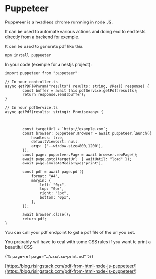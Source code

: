 # Puppeteer

Puppeteer is a headless chrome runnning in node JS. 

It can be used to automate various actions and doing end to end tests directly from a backend for exemple. 

It can be used to generate pdf like this: 

```text
npm install puppeeter
```

In your code \(exemple for a nestjs project\): 

```text
import puppeteer from "puppeteer";

// In your controller.ts
async getPDF(@Param("results") results: string, @Res() response) {
        const buffer = await this.pdfService.getPdf(results);
        return response.send(buffer);
}

// In your pdfService.ts
async getPdf(results: string): Promise<any> {

       

        const targetUrl = `http://example.com`;
        const browser: puppeteer.Browser = await puppeteer.launch({
            headless: true,
            defaultViewport: null,
            args: ["--window-size=800,1200"],
        });
        const page: puppeteer.Page = await browser.newPage();
        await page.goto(targetUrl, { waitUntil: "load" });
        await page.emulateMediaType("print");

        const pdf = await page.pdf({
            format: "A4",
            margin: {
                left: "0px",
                top: "0px",
                right: "0px",
                bottom: "0px",
            },
        });

        await browser.close();
        return pdf;
}

```

You can call your pdf endpoint to get a pdf file of the url you set.

You probably will have to deal with some CSS rules if you want to print a beautiful CSS

{% page-ref page="../css/css-print.md" %}

[https://blog.risingstack.com/pdf-from-html-node-js-puppeteer/](https://blog.risingstack.com/pdf-from-html-node-js-puppeteer/)


